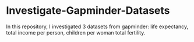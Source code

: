 # Investigate-Gapminder-Datasets
In this repository, I investigated 3 datasets from gapminder: life expectancy, total income per person, children per woman total fertility.
